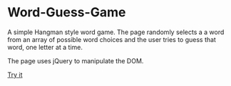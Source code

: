 # Word-Guess-Game

A simple Hangman style word game.  The page randomly selects a a word from an array of possible word
choices and the user tries to guess that word, one letter at a time.

The page uses jQuery to manipulate the DOM.

[Try it](https://bmccutchanjr.github.io/Word-Guess-Game/)